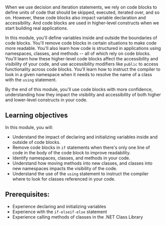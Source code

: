 When we use decision and iteration statements, we rely on code blocks to define units of code that should be skipped, executed, iterated over, and so on.  However, these code blocks also impact variable declaration and accessibility.  And code blocks are used in higher-level constructs when we start building real applications.

In this module, you'll define variables inside and outside the boundaries of code blocks.  You'll remove code blocks in certain situations to make code more readable.  You'll also learn how code is structured in applications using  namespaces, classes, and methods -- all of which rely on code blocks.  You'll learn how these higher-level code blocks affect the accessibility and visibility of your code, and use accessibility modifiers like `public` to access functionality across code blocks.  You'll learn how to instruct the compiler to look in a given namespace when it needs to resolve the name of a class with the `using` statement.

By the end of this module, you'll use code blocks with more confidence, understanding how they impact the visibility and accessibility of both higher and lower-level constructs in your code.

## Learning objectives

In this module, you will:

- Understand the impact of declaring and initializing variables inside and outside of code blocks.
- Remove code blocks in `if` statements when there's only one line of code in the body of the code block to improve readability.
- Identify namespaces, classes, and methods in your code.
- Understand how moving methods into new classes, and classes into new namespaces impacts the visibility of the code.
- Understand the use of the `using` statement to instruct the compiler where to look for classes referenced in your code.

## Prerequisites:

- Experience declaring and initializing variables
- Experience with the `if-elseif-else` statement
- Experience calling methods of classes in the .NET Class Library